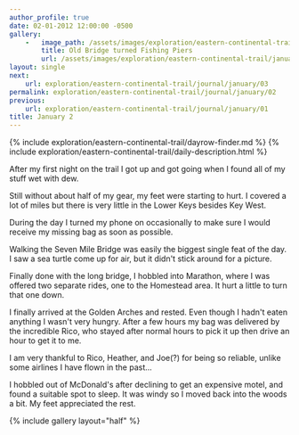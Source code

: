 ```yaml
---
author_profile: true
date: 02-01-2012 12:00:00 -0500
gallery:
    -   image_path: /assets/images/exploration/eastern-continental-trail/january/small/2-1.jpg
        title: Old Bridge turned Fishing Piers
        url: /assets/images/exploration/eastern-continental-trail/january/large/2-1.jpg
layout: single
next:
    url: exploration/eastern-continental-trail/journal/january/03
permalink: exploration/eastern-continental-trail/journal/january/02
previous:
    url: exploration/eastern-continental-trail/journal/january/01
title: January 2
---
```

{% include exploration/eastern-continental-trail/dayrow-finder.md %}
{% include exploration/eastern-continental-trail/daily-description.html %}

After my first night on the trail I got up and got going when I found all of my stuff wet with dew.

Still without about half of my gear, my feet were starting to hurt. I covered a lot of miles but there is very little in the Lower Keys besides Key West.

During the day I turned my phone on occasionally to make sure I would receive my missing bag as soon as possible.

Walking the Seven Mile Bridge was easily the biggest single feat of the day. I saw a sea turtle come up for air, but it didn't stick around for a picture.

Finally done with the long bridge, I hobbled into Marathon, where I was offered two separate rides, one to the Homestead area. It hurt a little to turn that one down.

I finally arrived at the Golden Arches and rested. Even though I hadn't eaten anything I wasn't very hungry. After a few hours my bag was delivered by the incredible Rico, who stayed after normal hours to pick it up then drive an hour to get it to me.

I am very thankful to Rico, Heather, and Joe(?) for being so reliable, unlike some airlines I have flown in the past...

I hobbled out of McDonald's after declining to get an expensive motel, and found a suitable spot to sleep. It was windy so I moved back into the woods a bit. My feet appreciated the rest.

{% include gallery layout="half" %}